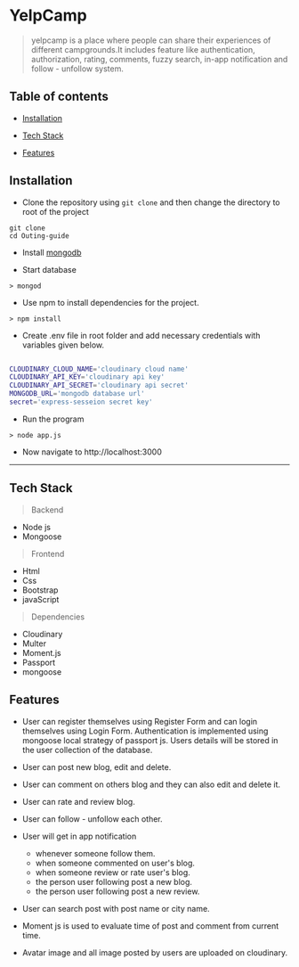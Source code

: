 # YelpCamp

> yelpcamp is a place where people can share their experiences of different campgrounds.It includes feature like authentication, authorization, rating, comments, fuzzy search, in-app notification and follow - unfollow system.

  

## Table of contents

*  [Installation](#installation)

*  [Tech Stack](#tech-stack)

*  [Features](#feature)


## Installation

  


- Clone the repository using `git clone` and then change the directory to root of the project

```
git clone 
cd Outing-guide
```
- Install [mongodb](https://www.mongodb.com/)

- Start database
```
> mongod
```

- Use npm to install dependencies for the project.

```
> npm install
```

- Create .env file in root folder and add necessary credentials with variables given below.

```bash

CLOUDINARY_CLOUD_NAME='cloudinary cloud name'
CLOUDINARY_API_KEY='cloudinary api key'
CLOUDINARY_API_SECRET='cloudinary api secret'
MONGODB_URL='mongodb database url'
secret='express-sesseion secret key'

```

- Run the program 

```
> node app.js
```

- Now navigate to http://localhost:3000

***
  

## Tech Stack

> Backend
* Node js
* Mongoose

> Frontend
* Html
* Css
* Bootstrap
* javaScript

> Dependencies

* Cloudinary
* Multer
* Moment.js
* Passport
* mongoose


## Features

* User can register themselves using Register Form and can login themselves using Login Form. Authentication is implemented using mongoose local strategy of passport js. Users details will be stored in the user collection of the database.

* User can post new blog, edit and delete.

* User can comment on others blog and they can also edit and delete it.

* User can rate and review blog. 

* User can follow - unfollow each other.

* User will get in app notification
     
     * whenever someone follow them.
     * when someone commented on user's blog.
     * when someone review or rate  user's blog.
     * the person user following post a new blog.
     * the person user following post a new review.

* User can search post with post name or city name.

* Moment js is used to evaluate time of post and comment from current time.

* Avatar image and all image posted by users are uploaded on cloudinary.

  
